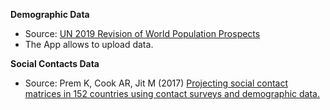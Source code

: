 **Demographic Data**

- Source: [UN 2019 Revision of World Population Prospects](https://population.un.org/wpp/Download/Standard/Population/)
- The App allows to upload data.

**Social Contacts Data**

- Source: Prem K, Cook AR, Jit M (2017) [Projecting social contact matrices in 152 countries using contact surveys and demographic data.](https://journals.plos.org/ploscompbiol/article?id=10.1371/journal.pcbi.1005697)